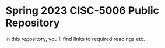 # Spring 2023 CISC-5006 Public Repository

In this repository, you'll find links to required readings etc.
